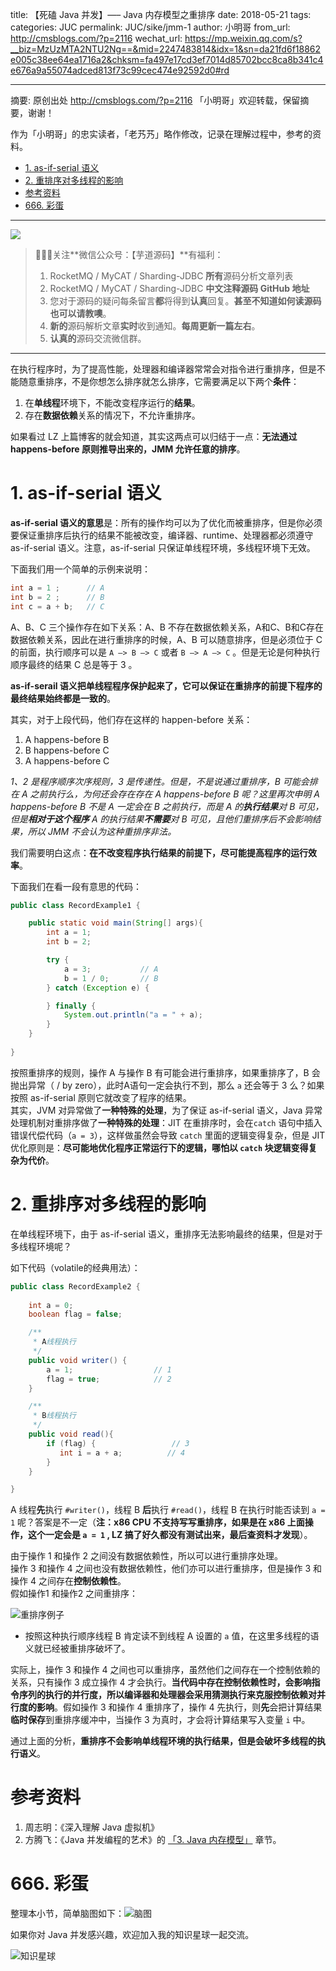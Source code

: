 title: 【死磕 Java 并发】—– Java 内存模型之重排序
date: 2018-05-21
tags:
categories: JUC
permalink: JUC/sike/jmm-1
author: 小明哥
from_url: http://cmsblogs.com/?p=2116
wechat_url: https://mp.weixin.qq.com/s?__biz=MzUzMTA2NTU2Ng==&mid=2247483814&idx=1&sn=da21fd6f18862e005c38ee64ea1716a2&chksm=fa497e17cd3ef7014d85702bcc8ca8b341c4e676a9a55074adced813f73c99cec474e92592d0#rd

-------

摘要: 原创出处 http://cmsblogs.com/?p=2116 「小明哥」欢迎转载，保留摘要，谢谢！

作为「小明哥」的忠实读者，「老艿艿」略作修改，记录在理解过程中，参考的资料。

- [1. as-if-serial 语义](http://www.iocoder.cn/JUC/sike/jmm-1/)
- [2. 重排序对多线程的影响](http://www.iocoder.cn/JUC/sike/jmm-1/)
- [参考资料](http://www.iocoder.cn/JUC/sike/jmm-1/)
- [666. 彩蛋](http://www.iocoder.cn/JUC/sike/jmm-1/)

-------

![](http://www.iocoder.cn/images/common/wechat_mp_2017_07_31.jpg)

> 🙂🙂🙂关注**微信公众号：【芋道源码】**有福利：
> 1. RocketMQ / MyCAT / Sharding-JDBC **所有**源码分析文章列表
> 2. RocketMQ / MyCAT / Sharding-JDBC **中文注释源码 GitHub 地址**
> 3. 您对于源码的疑问每条留言**都**将得到**认真**回复。**甚至不知道如何读源码也可以请教噢**。
> 4. **新的**源码解析文章**实时**收到通知。**每周更新一篇左右**。
> 5. **认真的**源码交流微信群。

-------

在执行程序时，为了提高性能，处理器和编译器常常会对指令进行重排序，但是不能随意重排序，不是你想怎么排序就怎么排序，它需要满足以下两个**条件**：

1. 在**单线程**环境下，不能改变程序运行的**结果**。
2. 存在**数据依赖**关系的情况下，不允许重排序。

如果看过 LZ 上篇博客的就会知道，其实这两点可以归结于一点：**无法通过 happens-before 原则推导出来的，JMM 允许任意的排序**。

# 1. as-if-serial 语义

**as-if-serial 语义的意思**是：所有的操作均可以为了优化而被重排序，但是你必须要保证重排序后执行的结果不能被改变，编译器、runtime、处理器都必须遵守 as-if-serial 语义。注意，as-if-serial 只保证单线程环境，多线程环境下无效。

下面我们用一个简单的示例来说明：

```Java
int a = 1 ;      // A
int b = 2 ;      // B
int c = a + b;   // C
```

A、B、C 三个操作存在如下关系：A、B 不存在数据依赖关系，A和C、B和C存在数据依赖关系，因此在进行重排序的时候，A、B 可以随意排序，但是必须位于 C 的前面，执行顺序可以是 `A –> B –> C` 或者 `B –> A –> C` 。但是无论是何种执行顺序最终的结果 C 总是等于 3 。

**as-if-serail 语义把单线程程序保护起来了，它可以保证在重排序的前提下程序的最终结果始终都是一致的**。

其实，对于上段代码，他们存在这样的 happen-before 关系：

1. A happens-before B
2. B happens-before C
3. A happens-before C

_1、2 是程序顺序次序规则，3 是传递性。但是，不是说通过重排序，B 可能会排在 A 之前执行么，为何还会存在存在 A happens-before B 呢？这里再次申明 A happens-before B 不是 A 一定会在 B 之前执行，而是 A 的**执行结果**对 B 可见，但是**相对于这个程序** A 的执行结果**不需要**对 B 可见，且他们重排序后不会影响结果，所以 JMM 不会认为这种重排序非法。_

我们需要明白这点：**在不改变程序执行结果的前提下，尽可能提高程序的运行效率**。

下面我们在看一段有意思的代码：

```Java
public class RecordExample1 {

    public static void main(String[] args){
        int a = 1;
        int b = 2;

        try {
            a = 3;           // A
            b = 1 / 0;       // B
        } catch (Exception e) {

        } finally {
            System.out.println("a = " + a);
        }
    }
    
}
```

按照重排序的规则，操作 A 与操作 B 有可能会进行重排序，如果重排序了，B 会抛出异常（ / by zero），此时A语句一定会执行不到，那么 `a` 还会等于 3 么？如果按照 as-if-serial 原则它就改变了程序的结果。  
其实，JVM 对异常做了**一种特殊的处理**，为了保证 as-if-serial 语义，Java 异常处理机制对重排序做了**一种特殊的处理**：JIT 在重排序时，会在`catch` 语句中插入错误代偿代码（`a = 3`），这样做虽然会导致 `catch` 里面的逻辑变得复杂，但是 JIT 优化原则是：**尽可能地优化程序正常运行下的逻辑，哪怕以 `catch` 块逻辑变得复杂为代价**。

# 2. 重排序对多线程的影响

在单线程环境下，由于 as-if-serial 语义，重排序无法影响最终的结果，但是对于多线程环境呢？

如下代码（volatile的经典用法）：

```Java
public class RecordExample2 {
    
    int a = 0;
    boolean flag = false;

    /**
     * A线程执行
     */
    public void writer() {
        a = 1;                  // 1
        flag = true;            // 2
    }

    /**
     * B线程执行
     */
    public void read(){
        if (flag) {                 // 3
           int i = a + a;          // 4
        }
    }

}
```

A 线程**先**执行 `#writer()`，线程 B **后**执行 `#read()`，线程 B 在执行时能否读到 `a = 1` 呢？答案是不一定（**注：x86 CPU 不支持写写重排序，如果是在 x86 上面操作，这个一定会是 `a = 1` , LZ 搞了好久都没有测试出来，最后查资料才发现**）。

由于操作 1 和操作 2 之间没有数据依赖性，所以可以进行重排序处理。  
操作 3 和操作 4 之间也没有数据依赖性，他们亦可以进行重排序，但是操作 3 和操作 4 之间存在**控制依赖性**。  
假如操作1 和操作2 之间重排序：

![重排序例子](http://cmsblogs.qiniudn.com/wp-content/uploads/2017/02/20170110001_thumb-2.jpg)

* 按照这种执行顺序线程 B 肯定读不到线程 A 设置的 `a` 值，在这里多线程的语义就已经被重排序破坏了。

实际上，操作 3 和操作 4 之间也可以重排序，虽然他们之间存在一个控制依赖的关系，只有操作 3 成立操作 4 才会执行。**当代码中存在控制依赖性时，会影响指令序列的执行的并行度，所以编译器和处理器会采用猜测执行来克服控制依赖对并行度的影响**。假如操作 3 和操作 4 重排序了，操作 4 先执行，则**先**会把计算结果**临时保存**到重排序缓冲中，当操作 3 为真时，才会将计算结果写入变量 `i` 中。

通过上面的分析，**重排序不会影响单线程环境的执行结果，但是会破坏多线程的执行语义**。

# 参考资料

1. 周志明：《深入理解 Java 虚拟机》
2. 方腾飞：《Java 并发编程的艺术》的 [「3. Java 内存模型」](#) 章节。

# 666. 彩蛋

整理本小节，简单脑图如下：![脑图](http://www.iocoder.cn/images/JUC/重排序-01.png)

如果你对 Java 并发感兴趣，欢迎加入我的知识星球一起交流。

![知识星球](http://www.iocoder.cn/images/Architecture/2017_12_29/01.png)

